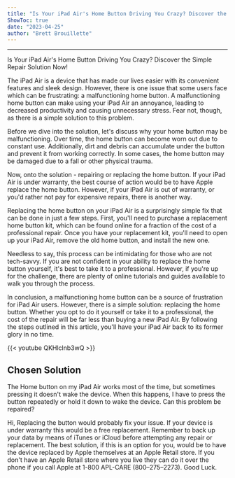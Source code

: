 ```yaml
---
title: "Is Your iPad Air's Home Button Driving You Crazy? Discover the Simple Repair Solution Now!"
ShowToc: true 
date: "2023-04-25"
author: "Brett Brouillette"
---
```

*****
Is Your iPad Air's Home Button Driving You Crazy? Discover the Simple Repair Solution Now!

The iPad Air is a device that has made our lives easier with its convenient features and sleek design. However, there is one issue that some users face which can be frustrating: a malfunctioning home button. A malfunctioning home button can make using your iPad Air an annoyance, leading to decreased productivity and causing unnecessary stress. Fear not, though, as there is a simple solution to this problem.

Before we dive into the solution, let's discuss why your home button may be malfunctioning. Over time, the home button can become worn out due to constant use. Additionally, dirt and debris can accumulate under the button and prevent it from working correctly. In some cases, the home button may be damaged due to a fall or other physical trauma.

Now, onto the solution - repairing or replacing the home button. If your iPad Air is under warranty, the best course of action would be to have Apple replace the home button. However, if your iPad Air is out of warranty, or you'd rather not pay for expensive repairs, there is another way.

Replacing the home button on your iPad Air is a surprisingly simple fix that can be done in just a few steps. First, you'll need to purchase a replacement home button kit, which can be found online for a fraction of the cost of a professional repair. Once you have your replacement kit, you'll need to open up your iPad Air, remove the old home button, and install the new one.

Needless to say, this process can be intimidating for those who are not tech-savvy. If you are not confident in your ability to replace the home button yourself, it's best to take it to a professional. However, if you're up for the challenge, there are plenty of online tutorials and guides available to walk you through the process.

In conclusion, a malfunctioning home button can be a source of frustration for iPad Air users. However, there is a simple solution: replacing the home button. Whether you opt to do it yourself or take it to a professional, the cost of the repair will be far less than buying a new iPad Air. By following the steps outlined in this article, you'll have your iPad Air back to its former glory in no time.

{{< youtube QKHlclnb3wQ >}} 



## Chosen Solution
 The Home button on my  iPad Air works most of the time, but sometimes pressing it doesn't wake the device. When this happens, I have to press the button repeatedly or hold it down to wake the device. Can this problem be repaired?

 Hi,
Replacing the button would probably fix your issue.
If your device is under warranty this would be a free replacement. Remember to back up your data by means of iTunes or iCloud before attempting any repair or replacement.
The best solution, if this is an option for you, would be to have the device replaced by Apple themselves at an Apple Retail store. If you don't have an Apple Retail store where you live they can do it over the phone if you call Apple at 1-800 APL-CARE (800–275–2273).
Good Luck.




